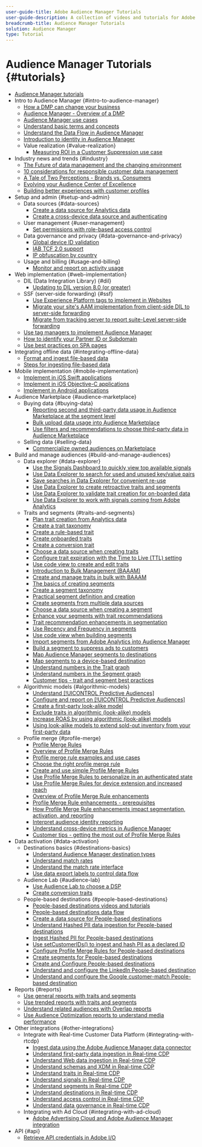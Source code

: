 ```yaml
---
user-guide-title: Adobe Audience Manager Tutorials
user-guide-description: A collection of videos and tutorials for Adobe Analytics.
breadcrumb-title: Audience Manager Tutorials
solution: Audience Manager
type: Tutorial
---
```


# Audience Manager Tutorials {#tutorials}

+ [Audience Manager tutorials](overview.md)
+ Intro to Audience Manager {#intro-to-audience-manager}
  + [How a DMP can change your business](intro-to-audience-manager/how-a-dmp-can-change-your-business.md)
  + [Audience Manager - Overview of a DMP](intro-to-audience-manager/audience-manager-overview-of-a-dmp.md)
  + [Audience Manager use cases](intro-to-audience-manager/audience-manager-use-cases.md)
  + [Understand basic terms and concepts](intro-to-audience-manager/understanding-basic-terms-and-concepts-in-audience-manager.md)
  + [Understand the Data Flow in Audience Manager](intro-to-audience-manager/understanding-the-data-flow-in-audience-manager.md)
  + [Introduction to identity in Audience Manager](intro-to-audience-manager/introduction-to-identity-in-audience-manager.md)
  + Value realization {#value-realization}
    + [Measuring ROI in a Customer Suppression use case](intro-to-audience-manager/value-realization/measuring-roi-in-a-customer-suppression-use-case.md)
+ Industry news and trends {#industry}
  + [The Future of data management and the changing environment](https://experienceleague.adobe.com/docs/platform-learn/tutorials/industry/the-future-of-data-management-and-the-changing-environment.html)
  + [10 considerations for responsible customer data management](https://experienceleague.adobe.com/docs/platform-learn/tutorials/privacy/ten-considerations-for-responsible-customer-data-management.html)
  + [A Tale of Two Perceptions - Brands vs. Consumers](https://experienceleague.adobe.com/docs/platform-learn/tutorials/industry/brands-vs-consumers.html)
  + [Evolving your Audience Center of Excellence](https://experienceleague.adobe.com/docs/platform-learn/tutorials/industry/evolving-your-audience-center-of-excellence.html)
  + [Building better experiences with customer profiles](https://experienceleague.adobe.com/docs/platform-learn/tutorials/industry/building-better-experiences-with-customer-profiles.html)
+ Setup and admin {#setup-and-admin}
  + Data sources {#data-sources}
    + [Create a data source for Analytics data](setup-and-admin/data-sources/create-a-data-source-for-analytics-data.md)
    + [Create a cross-device data source and authenticating](setup-and-admin/data-sources/creating-a-cross-device-data-source-and-authenticating.md)
  + User management {#user-management}
    + [Set permissions with role-based access control](setup-and-admin/user-management/setting-permissions-with-role-based-access-control.md)
  + Data governance and privacy {#data-governance-and-privacy}
    + [Global device ID validation](setup-and-admin/data-governance-and-privacy/global-device-id-validation.md)
    + [IAB TCF 2.0 support](setup-and-admin/data-governance-and-privacy/iab-tcf-support.md)
    + [IP obfuscation by country](setup-and-admin/data-governance-and-privacy/ip-obfuscation-by-country.md)
  + Usage and billing {#usage-and-billing}
    + [Monitor and report on activity usage](setup-and-admin/usage-and-billing/monitoring-and-reporting-on-activity-usage.md)
+ Web implementation {#web-implementation}
  + DIL (Data Integration Library) {#dil}
    + [Updating to DIL version 8.0 (or greater)](web-implementation/dil/updating-to-dil-version-8-0-or-greater.md)
  + SSF (server-side forwarding) {#ssf}
    + [Use Experience Platform tags to implement in Websites](https://experienceleague.adobe.com/docs/launch-learn/implementing-in-websites-with-launch/index.html?lang=en)
    + [Migrate your site's AAM implementation from client-side DIL to server-side forwarding](web-implementation/ssf/migrating-your-site-implementation-from-client-side-dil-to-server-side-forwarding.md)
    + [Migrate from tracking server to report suite-Level server-side forwarding](web-implementation/ssf/migrating-from-tracking-server-to-report-suite-level-server-side-forwarding.md)
  + [Use tag managers to implement Audience Manager](web-implementation/using-tag-managers-to-implement-audience-manager.md)
  + [How to identify your Partner ID or Subdomain](web-implementation/how-to-identify-your-partner-id-or-subdomain.md)
  + [Use best practices on SPA pages](web-implementation/using-best-practices-on-spa-pages-when-sending-data-to-aam.md)
+ Integrating offline data {#integrating-offline-data}
  + [Format and ingest file-based data](integrating-offline-data/formatting-and-ingesting-file-based-data.md)
  + [Steps for ingesting file-based data](integrating-offline-data/steps-for-ingesting-file-based-data.md)
+ Mobile implementation {#mobile-implementation}
  + [Implement in iOS Swift applications](https://experienceleague.adobe.com/docs/launch-learn/implementing-in-mobile-ios-swift-apps-with-launch/index.html?lang=en)
  + [Implement in iOS Objective-C applications](https://experienceleague.adobe.com/docs/launch-learn/implementing-in-mobile-ios-objective-c-apps-with-launch/index.html?lang=en)
  + [Implement in Android applications](https://experienceleague.adobe.com/docs/launch-learn/implementing-in-mobile-android-apps-with-launch/index.html?lang=en)
+ Audience Marketplace {#audience-marketplace}
  + Buying data {#buying-data}
    + [Reporting second and third-party data usage in Audience Marketplace at the segment level](audience-marketplace/buying-data/reporting-2nd-and-3rd-party-data-usage-in-the-audience-marketplace-at-the-segment-level.md)
    + [Bulk upload data usage into Audience Marketplace](audience-marketplace/buying-data/bulk-uploading-data-usage-into-the-audience-marketplace.md)
    + [Use filters and recommendations to choose third-party data in Audience Marketplace](audience-marketplace/buying-data/using-filters-and-recommendations-to-choose-3rd-party-data-in-audience-marketplace.md)
  + Selling data {#selling-data}
    + [Commercialize owned audiences on Marketplace](audience-marketplace/selling-data/commercialize-owned-audiences-on-marketplace.md)
+ Build and manage audiences {#build-and-manage-audiences}
  + Data explorer {#data-explorer}
    + [Use the Signals Dashboard to quickly view top available signals](build-and-manage-audiences/data-explorer/using-the-signals-dashboard-to-quickly-view-top-available-signals.md)
    + [Use Data Explorer to search for used and unused key/value pairs](build-and-manage-audiences/data-explorer/using-data-explorer-to-search-for-used-and-unused-key-value-pairs.md)
    + [Save searches in Data Explorer for convenient re-use](build-and-manage-audiences/data-explorer/saving-searches-in-data-explorer-for-convenience-in-re-use.md)
    + [Use Data Explorer to create retroactive traits and segments](build-and-manage-audiences/data-explorer/using-data-explorer-to-create-retroactive-traits-and-segments.md)
    + [Use Data Explorer to validate trait creation for on-boarded data](build-and-manage-audiences/data-explorer/using-data-explorer-to-validate-trait-creation-for-your-onboarded-data.md)
    + [Use Data Explorer to work with signals coming from Adobe Analytics](build-and-manage-audiences/data-explorer/using-data-explorer-to-work-with-signals-coming-from-adobe-analytics.md)
  + Traits and segments {#traits-and-segments}
    + [Plan trait creation from Analytics data](build-and-manage-audiences/traits-and-segments/planning-trait-creation-from-analytics-data.md)
    + [Create a trait taxonomy](build-and-manage-audiences/traits-and-segments/creating-a-trait-taxonomy.md)
    + [Create a rule-based trait](build-and-manage-audiences/traits-and-segments/creating-rule-based-traits.md)
    + [Create onboarded traits](build-and-manage-audiences/traits-and-segments/creating-onboarded-traits.md)
    + [Create a conversion trait](build-and-manage-audiences/traits-and-segments/creating-conversion-traits.md)
    + [Choose a data source when creating traits](build-and-manage-audiences/traits-and-segments/choosing-a-data-source-when-creating-traits.md)
    + [Configure trait expiration with the Time to Live (TTL) setting](build-and-manage-audiences/traits-and-segments/configuring-trait-expiration-with-the-time-to-live-ttl-setting.md)
    + [Use code view to create and edit traits](build-and-manage-audiences/traits-and-segments/using-code-view-to-create-and-edit-traits.md)
    + [Introduction to Bulk Management (BAAAM)](build-and-manage-audiences/traits-and-segments/introduction-to-bulk-management-baaam.md)
    + [Create and manage traits in bulk with BAAAM](build-and-manage-audiences/traits-and-segments/creating-and-managing-traits-in-bulk-with-baaam.md)
    + [The basics of creating segments](build-and-manage-audiences/traits-and-segments/the-basics-of-creating-segments.md)
    + [Create a segment taxonomy](build-and-manage-audiences/traits-and-segments/creating-a-segment-taxonomy.md)
    + [Practical segment definition and creation](build-and-manage-audiences/traits-and-segments/practical-segment-definition-and-creation.md)
    + [Create segments from multiple data sources](build-and-manage-audiences/traits-and-segments/creating-segments-from-multiple-data-sources.md)
    + [Choose a data source when creating a segment](build-and-manage-audiences/traits-and-segments/choosing-a-data-source-when-creating-a-segment.md)
    + [Enhance your segments with trait recommendations](build-and-manage-audiences/traits-and-segments/enhancing-your-segments-with-trait-recommendations.md)
    + [Trait recommendation enhancements in segmentation](build-and-manage-audiences/traits-and-segments/trait-recommendation-enhancements-in-the-segment-builder.md)
    + [Use Recency and Frequency in segments](build-and-manage-audiences/traits-and-segments/using-recency-and-frequency-in-segments.md)
    + [Use code view when building segments](build-and-manage-audiences/traits-and-segments/using-code-view-when-building-segments.md)
    + [Import segments from Adobe Analytics into Audience Manager](build-and-manage-audiences/traits-and-segments/import-aa-segments-into-aam.md)
    + [Build a segment to suppress ads to customers](build-and-manage-audiences/traits-and-segments/building-a-segment-to-suppress-ads-to-customers.md)
    + [Map Audience Manager segments to destinations](build-and-manage-audiences/traits-and-segments/mapping-audience-manager-segments-to-destinations.md)
    + [Map segments to a device-based destination](build-and-manage-audiences/traits-and-segments/mapping-segments-to-a-device-based-destination.md)
    + [Understand numbers in the Trait graph](build-and-manage-audiences/traits-and-segments/understanding-numbers-in-the-trait-graph.md)
    + [Understand numbers in the Segment graph](build-and-manage-audiences/traits-and-segments/understanding-numbers-in-the-segment-graph.md)
    + [Customer tips - trait and segment best practices](build-and-manage-audiences/traits-and-segments/customer-tips-traits-and-segments-best-practices.md)
  + Algorithmic models {#algorithmic-models}
    + [Understand [!UICONTROL Predictive Audiences]](build-and-manage-audiences/algorithmic-models/understanding-predictive-audiences.md)
    + [Configure and report on [!UICONTROL Predictive Audiences]](build-and-manage-audiences/algorithmic-models/configure-and-report-on-predictive-audiences.md)
    + [Create a first-party look-alike model](build-and-manage-audiences/algorithmic-models/creating-a-first-party-look-alike-model.md)
    + [Exclude traits in algorithmic (look-alike) models](build-and-manage-audiences/algorithmic-models/excluding-traits-in-algorithmic-look-alike-models.md)
    + [Increase ROAS by using algorithmic (look-alike) models](build-and-manage-audiences/algorithmic-models/increase-roas-by-using-algorithmic-look-alike-models.md)
    + [Using look-alike models to extend sold-out inventory from your first-party data](build-and-manage-audiences/algorithmic-models/using-look-alike-models-to-extend-sold-out-inventory-from-your-1st-party-data.md)
  + Profile merge {#profile-merge}
    + [Profile Merge Rules](build-and-manage-audiences/profile-merge/profile-merge.md)
    + [Overview of Profile Merge Rules](build-and-manage-audiences/profile-merge/overview-of-profile-merge-rules.md)
    + [Profile merge rule examples and use cases](build-and-manage-audiences/profile-merge/profile-merge-rule-examples-and-use-cases.md)
    + [Choose the right profile merge rule](build-and-manage-audiences/profile-merge/choosing-the-right-profile-merge-rule.md)
    + [Create and use simple Profile Merge Rules](build-and-manage-audiences/profile-merge/creating-and-using-simple-profile-merge-rules.md)
    + [Use Profile Merge Rules to personalize in an authenticated state](build-and-manage-audiences/profile-merge/using-profile-merge-rules-to-personalize-in-an-authenticated-state.md)
    + [Use Profile Merge Rules for device extension and increased reach](build-and-manage-audiences/profile-merge/using-profile-merge-rules-for-device-extension-and-increased-reach.md)
    + [Overview of Profile Merge Rule enhancements](build-and-manage-audiences/profile-merge/overview-of-profile-merge-rule-enhancements.md)
    + [Profile Merge Rule enhancements - prerequisites](build-and-manage-audiences/profile-merge/profile-merge-rule-enhancements-pre-requisites.md)
    + [How Profile Merge Rule enhancements impact segmentation, activation, and reporting](build-and-manage-audiences/profile-merge/how-profile-merge-rule-enhancements-impact-segmentation-activation-and-reporting.md)
    + [Interpret audience identity reporting](build-and-manage-audiences/profile-merge/interpret-audience-identity-reporting.md)
    + [Understand cross-device metrics in Audience Manager](build-and-manage-audiences/profile-merge/understanding-cross-device-metrics-in-audience-manager.md)
    + [Customer tips - getting the most out of Profile Merge Rules](build-and-manage-audiences/profile-merge/customer-tips-getting-the-most-out-of-profile-merge-rules.md)
+ Data activation {#data-activation}
  + Destinations basics {#destinations-basics}
    + [Understand Audience Manager destination types](data-activation/destinations-basics/understanding-audience-manager-destination-types.md)
    + [Understand match rates](data-activation/destinations-basics/understanding-match-rates.md)
    + [Understand the match rate interface](data-activation/destinations-basics/understanding-the-match-rate-interface-in-audience-manager.md)
    + [Use data export labels to control data flow](data-activation/destinations-basics/using-data-export-labels-to-control-data-flow.md)
  + Audience Lab {#audience-lab}
    + [Use Audience Lab to choose a DSP](data-activation/audience-lab/using-audience-lab-to-choose-a-dsp.md)
    + [Create conversion traits](https://experienceleague.adobe.com/docs/audience-manager-learn/tutorials/build-and-manage-audiences/traits-and-segments/creating-conversion-traits.html)
  + People-based destinations {#people-based-destinations}
    + [People-based destinations videos and tutorials](data-activation/people-based-destinations/pbd.md)
    + [People-based destinations data flow](data-activation/people-based-destinations/people-based-destinations-data-flow.md)
    + [Create a data source for People-based destinations](data-activation/people-based-destinations/creating-a-data-source-for-people-based-destinations.md)
    + [Understand Hashed PII data ingestion for People-based destinations](data-activation/people-based-destinations/understanding-hashed-pii-data-ingestion-for-people-based-destinations.md)
    + [Ingest Hashed PII for People-based destinations](data-activation/people-based-destinations/ingesting-hashed-pii-for-people-based-destinations.md)
    + [Use setCustomerIDs() to ingest and hash PII as a declared ID](data-activation/people-based-destinations/using-setcustomerids-to-ingest-and-hash-pii-as-a-declared-id.md)
    + [Configure Profile Merge Rules for People-based destinations](data-activation/people-based-destinations/configuring-profile-merge-rules-for-people-based-destinations.md)
    + [Create segments for People-based destinations](data-activation/people-based-destinations/creating-segments-for-people-based-destinations.md)
    + [Create and Configure People-based destinations](data-activation/people-based-destinations/create-and-configure-people-based-destinations.md)
    + [Understand and configure the LinkedIn People-based destination](data-activation/people-based-destinations/understanding-and-configuring-the-linkedin-pbd.md)
    + [Understand and configure the Google customer-match People-based destination](data-activation/people-based-destinations/understanding-and-configuring-the-google-customer-match-pbd.md)
+ Reports {#reports}
  + [Use general reports with traits and segments](reports/using-general-reports-with-traits-and-segments.md)
  + [Use trended reports with traits and segments](reports/using-trended-reports-with-traits-and-segments.md)
  + [Understand related audiences with Overlap reports](reports/understand-related-audiences-with-overlap-reports.md)
  + [Use Audience Optimization reports to understand media performance](reports/using-audience-optimization-reports-to-understand-media-performance.md)
+ Other integrations {#other-integrations}
  + Integrate with Real-time Customer Data Platform {#integrating-with-rtcdp}
    + [Ingest data using the Adobe Audience Manager data connector](https://experienceleague.adobe.com/docs/platform-learn/tutorials/sources/ingest-data-from-aam.html?lang=en#sources)
    + [Understand first-party data ingestion in Real-time CDP](other-integrations/integrating-with-rtcdp/rtcdp-1pd-ingestion-for-aam-users.md)
    + [Understand Web data ingestion in Real-time CDP](other-integrations/integrating-with-rtcdp/rtcdp-web-ingestion-for-aam-users.md)
    + [Understand schemas and XDM in Real-time CDP](other-integrations/integrating-with-rtcdp/rtcdp-schemas-xdm-for-aam-users.md)
    + [Understand traits in Real-time CDP](other-integrations/integrating-with-rtcdp/rtcdp-traits-for-aam-users.md)
    + [Understand signals in Real-time CDP](other-integrations/integrating-with-rtcdp/rtcdp-signals-for-aam-users.md)
    + [Understand segments in Real-time CDP](other-integrations/integrating-with-rtcdp/rtcdp-segments-for-aam-users.md)
    + [Understand destinations in Real-time CDP](other-integrations/integrating-with-rtcdp/rtcdp-destinations-for-aam-users.md)
    + [Understand access control in Real-time CDP](other-integrations/integrating-with-rtcdp/rtcdp-access-control-for-aam-users.md)
    + [Understand data governance in Real-time CDP](other-integrations/integrating-with-rtcdp/rtcdp-data-gov-for-aam-users.md)
  + Integrating with Ad Cloud {#integrating-with-ad-cloud}
    + [Adobe Advertising Cloud and Adobe Audience Manager integration](other-integrations/integrating-with-ad-cloud/advertising-cloud-and-audience-manager-integration.md)
+ API {#api}
  + [Retrieve API credentials in Adobe I/O](api/retrieve-api-credentials-in-adobe-io.md)

